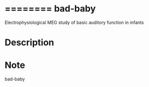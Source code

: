 ========
bad-baby
========


Electrophysiological MEG study of basic auditory function in infants

Description
===========




Note
====
bad-baby
